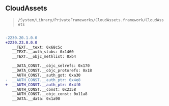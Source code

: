 ## CloudAssets

> `/System/Library/PrivateFrameworks/CloudAssets.framework/CloudAssets`

```diff

-2230.20.1.0.0
+2230.23.0.0.0
   __TEXT.__text: 0x68c5c
   __TEXT.__auth_stubs: 0x1460
   __TEXT.__objc_methlist: 0xb4

   __DATA_CONST.__objc_selrefs: 0x170
   __DATA_CONST.__objc_protorefs: 0x18
   __AUTH_CONST.__auth_got: 0xa30
-  __AUTH_CONST.__auth_ptr: 0x4e8
+  __AUTH_CONST.__auth_ptr: 0x4f0
   __AUTH_CONST.__const: 0x2358
   __AUTH_CONST.__objc_const: 0x11a8
   __DATA.__data: 0x1a90

```
